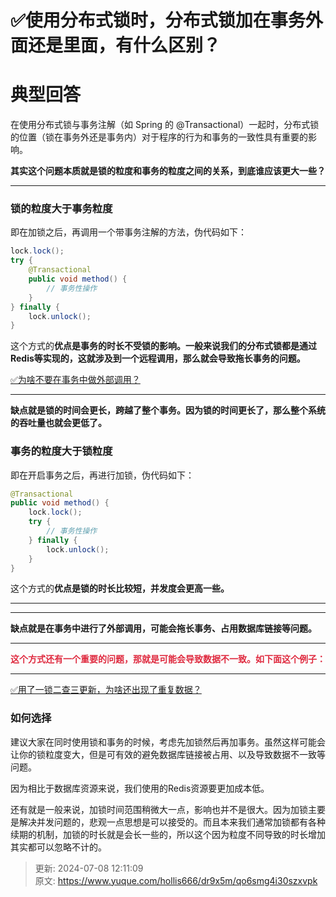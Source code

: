 # ✅使用分布式锁时，分布式锁加在事务外面还是里面，有什么区别？

# 典型回答


在使用分布式锁与事务注解（如 Spring 的 @Transactional）一起时，分布式锁的位置（锁在事务外还是事务内）对于程序的行为和事务的一致性具有重要的影响。



**其实这个问题本质就是锁的粒度和事务的粒度之间的关系，到底谁应该更大一些？**

****

### 锁的粒度大于事务粒度


即在加锁之后，再调用一个带事务注解的方法，伪代码如下：



```java
lock.lock();
try {
    @Transactional
    public void method() {
        // 事务性操作
    }
} finally {
    lock.unlock();
}

```



这个方式的**优点是事务的时长不受锁的影响。一般来说我们的分布式锁都是通过Redis等实现的，这就涉及到一个远程调用，那么就会导致拖长事务的问题。**



[✅为啥不要在事务中做外部调用？](https://www.yuque.com/hollis666/dr9x5m/gxnzfaxighqtaxod)

****

**缺点就是锁的时间会更长，跨越了整个事务。因为锁的时间更长了，那么整个系统的吞吐量也就会更低了。**



### 事务的粒度大于锁粒度


即在开启事务之后，再进行加锁，伪代码如下：



```java
@Transactional
public void method() {
    lock.lock();
    try {
        // 事务性操作
    } finally {
        lock.unlock();
    }
}

```



这个方式的**优点是锁的时长比较短，并发度会更高一些。**

****

****

**缺点就是在事务中进行了外部调用，可能会拖长事务、占用数据库链接等问题。**

****

**<font style="color:#DF2A3F;">这个方式还有一个重要的问题，那就是可能会导致数据不一致。如下面这个例子：</font>**

****

[✅用了一锁二查三更新，为啥还出现了重复数据？](https://www.yuque.com/hollis666/dr9x5m/rc0qez0gyn9t62f9)



### 如何选择


建议大家在同时使用锁和事务的时候，考虑先加锁然后再加事务。虽然这样可能会让你的锁粒度变大，但是可有效的避免数据库链接被占用、以及导致数据不一致等问题。



因为相比于数据库资源来说，我们使用的Redis资源要更加成本低。



还有就是一般来说，加锁时间范围稍微大一点，影响也并不是很大。因为加锁主要是解决并发问题的，悲观一点思想是可以接受的。而且本来我们通常加锁都有各种续期的机制，加锁的时长就是会长一些的，所以这个因为粒度不同导致的时长增加其实都可以忽略不计的。



> 更新: 2024-07-08 12:11:09  
> 原文: <https://www.yuque.com/hollis666/dr9x5m/qo6smg4i30szxvpk>